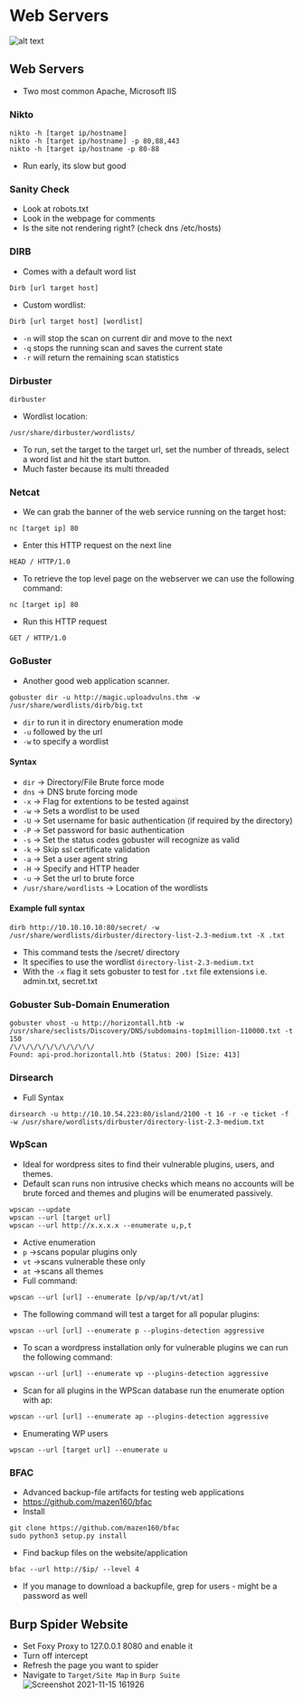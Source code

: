 # Web Servers
![alt text](https://gblobscdn.gitbook.com/assets%2F-LSy0aAo8OKT4I-Ahftv%2F-MJOTqJ9Kdy3dIFdYcWY%2F-MJOTysqaRR8JH_lJByq%2FWeb%20Enumeration_OffSecNewbie.com.png)
## Web Servers
- Two most common Apache, Microsoft IIS
### Nikto
```
nikto -h [target ip/hostname]
nikto -h [target ip/hostname] -p 80,88,443
nikto -h [target ip/hostname -p 80-88
```
- Run early, its slow but good
### Sanity Check
- Look at robots.txt
- Look in the webpage for comments
- Is the site not rendering right? (check dns /etc/hosts)
### DIRB
- Comes with a default word list 
````
Dirb [url target host]
````
- Custom wordlist:
````
Dirb [url target host] [wordlist]
````
- `-n` will stop the scan on current dir and move to the next 
- `-q` stops the running scan and saves the current state
- `-r` will return the remaining scan statistics 
### Dirbuster
````
dirbuster 
````
- Wordlist location: 
````
/usr/share/dirbuster/wordlists/
````
- To run, set the target to the target url, set the number of threads, select a word list and hit the start button.
- Much faster because its multi threaded
### Netcat
- We can grab the banner of the web service running on the target host:
````
nc [target ip] 80
````
- Enter this HTTP request on the next line
````
HEAD / HTTP/1.0
````
- To retrieve the top level page on the webserver we can use the following command:
````
nc [target ip] 80
````
- Run this HTTP request
````
GET / HTTP/1.0
````
### GoBuster
- Another good web application scanner.
````
gobuster dir -u http://magic.uploadvulns.thm -w /usr/share/wordlists/dirb/big.txt
````
- `dir` to run it in directory enumeration mode
- `-u` followed by the url 
- `-w` to specify a wordlist
#### Syntax
- `dir` -> Directory/File Brute force mode
- `dns` -> DNS brute forcing mode
- `-x` -> Flag for extentions to be tested against
- `-w` -> Sets a wordlist to be used
- `-U` -> Set username for basic authentication (if required by the directory)
- `-P` -> Set password for basic authentication 
- `-s` -> Set the status codes gobuster will recognize as valid
- `-k` -> Skip ssl certificate validation
- `-a` -> Set a user agent string
- `-H` -> Specify and HTTP header
- `-u` -> Set the url to brute force 
- `/usr/share/wordlists` -> Location of the wordlists
#### Example full syntax
````
dirb http://10.10.10.10:80/secret/ -w /usr/share/wordlists/dirbuster/directory-list-2.3-medium.txt -X .txt 
````
- This command tests the /secret/ directory 
- It specifies to use the wordlist `directory-list-2.3-medium.txt`
- With the `-x` flag it sets gobuster to test for `.txt` file extensions i.e. admin.txt, secret.txt
### Gobuster Sub-Domain Enumeration
````
gobuster vhost -u http://horizontall.htb -w /usr/share/seclists/Discovery/DNS/subdomains-top1million-110000.txt -t 150
/\/\/\/\/\/\/\/\/\/\/
Found: api-prod.horizontall.htb (Status: 200) [Size: 413]
````
### Dirsearch

- Full Syntax
````
dirsearch -u http://10.10.54.223:80/island/2100 -t 16 -r -e ticket -f -w /usr/share/wordlists/dirbuster/directory-list-2.3-medium.txt
````
### WpScan
- Ideal for wordpress sites to find their vulnerable plugins, users, and themes.
- Default scan runs non intrusive checks which means no accounts will be brute forced and themes and plugins will be enumerated passively.
````
wpscan --update
wpscan --url [target url]
wpscan --url http://x.x.x.x --enumerate u,p,t
````
- Active enumeration 
- `p` ->scans popular plugins only
- `vt` ->scans vulnerable these only
- `at` ->scans all themes
- Full command:
````
wpscan --url [url] --enumerate [p/vp/ap/t/vt/at]
````
- The following command will test a target for all popular plugins:
````
wpscan --url [url] --enumerate p --plugins-detection aggressive
````
- To scan a wordpress installation only for vulnerable plugins we can run the following command:
````
wpscan --url [url] --enumerate vp --plugins-detection aggressive
````
- Scan for all plugins in the WPScan database run the enumerate option with ap:
````
wpscan --url [url] --enumerate ap --plugins-detection aggressive
````
- Enumerating WP users
````
wpscan --url [target url] --enumerate u 
````
### BFAC
- Advanced backup-file artifacts for testing web applications
- https://github.com/mazen160/bfac
- Install 
````
git clone https://github.com/mazen160/bfac
sudo python3 setup.py install
````
- Find backup files on the website/application
````
bfac --url http://$ip/ --level 4
````
- If you manage to download a backupfile, grep for users - might be a password as well
## Burp Spider Website
- Set Foxy Proxy to 127.0.0.1 8080 and enable it 
- Turn off intercept
- Refresh the page you want to spider
- Navigate to `Target/Site Map` in `Burp Suite`
![Screenshot 2021-11-15 161926](https://user-images.githubusercontent.com/75596877/141855360-dcc55d3f-f455-4605-8a07-a9987d8dec2e.png)




